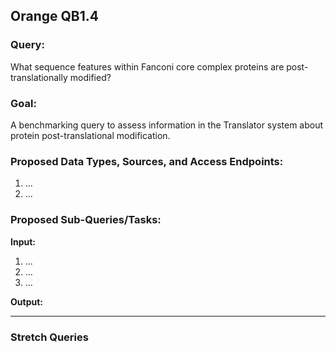 ## Orange QB1.4

### Query:
What sequence features within Fanconi core complex proteins are post-translationally modified?

### Goal:
A benchmarking query to assess information in the Translator system about protein post-translational modification. 

### Proposed Data Types, Sources, and Access Endpoints:
  1. ...
  2. ...
  
### Proposed Sub-Queries/Tasks:
   
**Input:** 
  1. ...
  2. ...
  3. ...

**Output:**

 -----
 
 ### Stretch Queries
